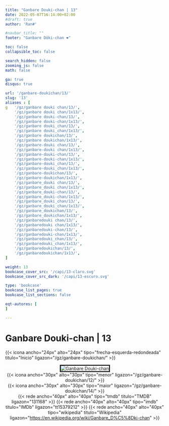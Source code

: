 ```yaml
---
title: "Ganbare Douki-chan | 13"
date: 2022-05-07T16:14:00+02:00
#draft: true
author: 'Ran#'

#navbar_title: ""
footer: "Ganbare Dōki-chan ❤️"

toc: false
collapsible_toc: false

search_hidden: false
zooming_js: false
math: false

ga: true
disqus: true

url: '/ganbare-doukichan/13/'
slug: '13'
aliases : [
g   '/gz/ganbare douki chan/13/',
    '/gz/ganbare douki chan/1x13/',
    '/gz/ganbare douki-chan/13/',
    '/gz/ganbare douki-chan/1x13/',
    '/gz/ganbare douki_chan/13/',
    '/gz/ganbare douki_chan/1x13/',
    '/gz/ganbare doukichan/13/',
    '/gz/ganbare doukichan/1x13/',
    '/gz/ganbare-douki chan/13/',
    '/gz/ganbare-douki chan/1x13/',
    '/gz/ganbare-douki-chan/13/',
    '/gz/ganbare-douki-chan/1x13/',
    '/gz/ganbare-douki_chan/13/',
    '/gz/ganbare-douki_chan/1x13/',
    '/gz/ganbare-doukichan/13/',
    '/gz/ganbare-doukichan/1x13/',
    '/gz/ganbare_douki chan/13/',
    '/gz/ganbare_douki chan/1x13/',
    '/gz/ganbare_douki-chan/13/',
    '/gz/ganbare_douki-chan/1x13/',
    '/gz/ganbare_douki_chan/13/',
    '/gz/ganbare_douki_chan/1x13/',
    '/gz/ganbare_doukichan/13/',
    '/gz/ganbare_doukichan/1x13/',
    '/gz/ganbaredouki chan/13/',
    '/gz/ganbaredouki chan/1x13/',
    '/gz/ganbaredouki-chan/13/',
    '/gz/ganbaredouki-chan/1x13/',
    '/gz/ganbaredouki_chan/13/',
    '/gz/ganbaredouki_chan/1x13/',
    '/gz/ganbaredoukichan/13/',
    '/gz/ganbaredoukichan/1x13/',
]

weight: 13
bookcase_cover_src: '/capi/13-claro.svg'
bookcase_cover_src_dark: '/capi/13-escuro.svg'

type: 'bookcase'
bookcase_list_pages: true
bookcase_list_sections: false

eqt-autores: [
]

---
```


# Ganbare Douki-chan | 13

{{< icona ancho="24px" alto="24px" tipo="frecha-esquerda-redondeada" titulo="Inicio" ligazon="/gz/ganbare-doukichan/" >}}

<div style="text-align: center">
<img style="border: 3px solid currentColor" title="Ganbare Douki-chan" alt="Ganbare Douki-chan" src="https://www.themoviedb.org/t/p/original/ehHKyPT2sxHtkBCr0CmPX2i2NNL.jpg">

<br>

<div style="float: left">
{{< icona ancho="30px" alto="30px" tipo="menor" ligazon="/gz/ganbare-doukichan/12/" >}}
</div>
<div style="float: right">
{{< icona ancho="30px" alto="30px" tipo="maior" ligazon="/gz/ganbare-doukichan/14/" >}}
</div>

{{< rede ancho="40px" alto="40px" tipo="tmdb" titulo="TMDB" ligazon="131168" >}}
{{< rede ancho="40px" alto="40px" tipo="imdb" titulo="IMDb" ligazon="tt15379212" >}}
{{< rede ancho="40px" alto="40px" tipo="wikipedia" titulo="Wikipedia" ligazon="https://en.wikipedia.org/wiki/Ganbare_D%C5%8Dki-chan" >}}
</div>
<br>

<!--
{{< sub ancho="50" alto="50" titulo="" ligazon="/sub/ganbare_doukichan/ganbare_doukichan-13.gz.ass" autor="Fansubgalego" >}}
-->
